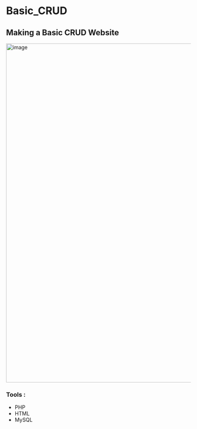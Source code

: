 # Basic_CRUD

## Making a Basic CRUD Website 
<img width="923" alt="image" src="https://user-images.githubusercontent.com/86555486/206116731-e05dda93-128a-4c3c-96f5-9ad1b09240ad.png">

### Tools :
- PHP
- HTML
- MySQL
